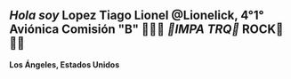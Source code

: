  *Hola soy* __Lopez Tiago Lionel__ @Lionelick, 4°1° Aviónica Comisión "B" 🍩🍩🍩
*__🤠IMPA TRQ🤠__*
ROCK🤘🤘🤘
-------------------------------------
**Los Ángeles, Estados Unidos**
